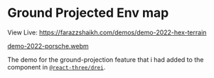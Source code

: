 # Ground Projected Env map

View Live: https://farazzshaikh.com/demos/demo-2022-hex-terrain

[demo-2022-porsche.webm](https://github.com/user-attachments/assets/912ec2fa-2a3d-418f-8476-ef0d631b23af)

The demo for the ground-projection feature that i had added to the <Environment /> component in [`@react-three/drei`](https://github.com/pmndrs/drei).
